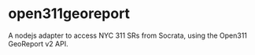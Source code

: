 open311georeport
================
A nodejs adapter to access NYC 311 SRs from Socrata, using the Open311 GeoReport v2 API.